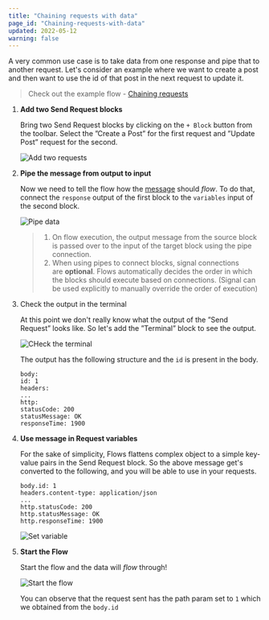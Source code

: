 ```yaml
---
title: "Chaining requests with data"
page_id: "Chaining-requests-with-data"
updated: 2022-05-12
warning: false
---
```


A very common use case is to take data from one response and pipe that to another request. Let's consider an example where we want to create a post and then want to use the id of that post in the next request to update it.

> Check out the example flow - [Chaining requests](https://www.postman.com/postman/workspace/example-flows/flow/6267fbc38752c1035922de4a)

1. **Add two Send Request blocks**

   Bring two Send Request blocks by clicking on the `+ Block` button from the toolbar. Select the ”Create a Post” for the first request and ”Update Post” request for the second.

   ![Add two requests](https://assets.postman.com/postman-labs-docs/chaining-requests/chaining-add-two-requests.gif)

2. **Pipe the message from output to input**

   Now we need to tell the flow how the [message](/postman-flows/core-concepts/messages/) should *flow*. To do that, connect the `response` output of the first block to the `variables` input of the second block.

   ![Pipe data](https://assets.postman.com/postman-labs-docs/chaining-requests/chaining-pipe-data.gif)

   > 1. On flow execution, the output message from the source block is passed over to the input of the target block using the pipe connection.
   > 2. When using pipes to connect blocks, signal connections are **optional**. Flows automatically decides the order in which the blocks should execute based on connections. (Signal can be used explicitly to manually override the order of execution)

3. Check the output in the terminal

   At this point we don't really know what the output of the ”Send Request” looks like. So let's add the ”Terminal” block to see the output.

   ![CHeck the terminal](https://assets.postman.com/postman-labs-docs/chaining-requests/chaining-check-in-terminal.gif)

   The output has the following structure and the `id` is present in the body.

   ```
   body:
   id: 1
   headers:
   ...
   http:
   statusCode: 200
   statusMessage: OK
   responseTime: 1900

   ```

4. **Use message in Request variables**

   For the sake of simplicity, Flows flattens complex object to a simple key-value pairs in the Send Request block. So the above message get's converted to the following, and you will be able to use in your requests.

   ```
   body.id: 1
   headers.content-type: application/json
   ...
   http.statusCode: 200
   http.statusMessage: OK
   http.responseTime: 1900

   ```

   ![Set variable](https://assets.postman.com/postman-labs-docs/chaining-requests/chaining-set-variable.gif)

5. **Start the Flow**

   Start the flow and the data will *flow* through!

   ![Start the flow](https://assets.postman.com/postman-labs-docs/chaining-requests/chaining-start-flow.gif)

   You can observe that the request sent has the path param set to `1` which we obtained from the `body.id`

<!-- ---

## **[#](https://www.postmanlabs.com/postman-flows/tutorials/chaining-requests/#conditional)Conditional**

There might be situations where we want to conditionally send the second request.

**[#](https://www.postmanlabs.com/postman-flows/tutorials/chaining-requests/#1-add-an-example-to-the-first-request-important)1. Add an `Example` to the first request. (Important)**

**[#](https://www.postmanlabs.com/postman-flows/tutorials/chaining-requests/#2-add-a-condition-block-in-between-the-first-and-second-request)2. Add a `Condition` block in-between the first and second request.**

**[#](https://www.postmanlabs.com/postman-flows/tutorials/chaining-requests/#3-add-a-truthy-expression-to-conditionally-pipe-the-data-from-first-request-to-second)3. Add a `truthy` expression to conditionally pipe the data from first request to second**

**[#](https://www.postmanlabs.com/postman-flows/tutorials/chaining-requests/#4-start-the-flow)4. Start the Flow** -->
